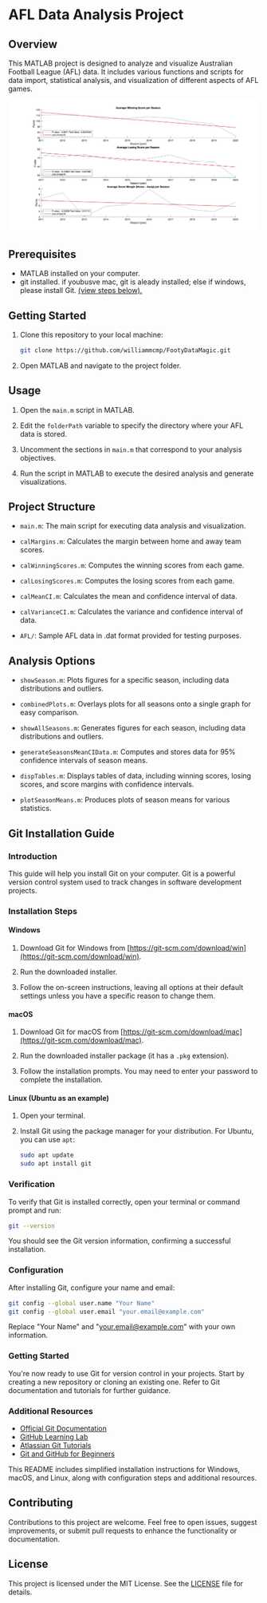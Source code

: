 # AFL Data Analysis Project

## Overview

This MATLAB project is designed to analyze and visualize Australian Football League (AFL) data. It includes various functions and scripts for data import, statistical analysis, and visualization of different aspects of AFL games.

![Image Alt Text](/figures%20for%20report/009_season_averages.jpg)

## Prerequisites

- MATLAB installed on your computer.
- git installed. if youbusve mac, git is aleady installed; else if windows, please install Git. [(view steps below).](#git-installation-guide) 
## Getting Started

1. Clone this repository to your local machine:

    ```bash
    git clone https://github.com/williammcmp/FootyDataMagic.git
    ```

2. Open MATLAB and navigate to the project folder.

## Usage

1. Open the `main.m` script in MATLAB.

2. Edit the `folderPath` variable to specify the directory where your AFL data is stored.

3. Uncomment the sections in `main.m` that correspond to your analysis objectives.

4. Run the script in MATLAB to execute the desired analysis and generate visualizations.

## Project Structure

- `main.m`: The main script for executing data analysis and visualization.

- `calMargins.m`: Calculates the margin between home and away team scores.

- `calWinningScores.m`: Computes the winning scores from each game.

- `calLosingScores.m`: Computes the losing scores from each game.

- `calMeanCI.m`: Calculates the mean and confidence interval of data.

- `calVarianceCI.m`: Calculates the variance and confidence interval of data.

- `AFL/`: Sample AFL data in .dat format provided for testing purposes.

## Analysis Options

- `showSeason.m`: Plots figures for a specific season, including data distributions and outliers.

- `combinedPlots.m`: Overlays plots for all seasons onto a single graph for easy comparison.

- `showAllSeasons.m`: Generates figures for each season, including data distributions and outliers.

- `generateSeasonsMeanCIData.m`: Computes and stores data for 95% confidence intervals of season means.

- `dispTables.m`: Displays tables of data, including winning scores, losing scores, and score margins with confidence intervals.

- `plotSeasonMeans.m`: Produces plots of season means for various statistics.

## Git Installation Guide

### Introduction

This guide will help you install Git on your computer. Git is a powerful version control system used to track changes in software development projects.

### Installation Steps

#### Windows

1. Download Git for Windows from [https://git-scm.com/download/win](https://git-scm.com/download/win).

2. Run the downloaded installer.

3. Follow the on-screen instructions, leaving all options at their default settings unless you have a specific reason to change them.

#### macOS

1. Download Git for macOS from [https://git-scm.com/download/mac](https://git-scm.com/download/mac).

2. Run the downloaded installer package (it has a `.pkg` extension).

3. Follow the installation prompts. You may need to enter your password to complete the installation.

#### Linux (Ubuntu as an example)

1. Open your terminal.

2. Install Git using the package manager for your distribution. For Ubuntu, you can use `apt`:

   ```bash
   sudo apt update
   sudo apt install git
   ```

### Verification

To verify that Git is installed correctly, open your terminal or command prompt and run:

```bash
git --version
```

You should see the Git version information, confirming a successful installation.

### Configuration

After installing Git, configure your name and email:

```bash
git config --global user.name "Your Name"
git config --global user.email "your.email@example.com"
```

Replace "Your Name" and "your.email@example.com" with your own information.

### Getting Started

You're now ready to use Git for version control in your projects. Start by creating a new repository or cloning an existing one. Refer to Git documentation and tutorials for further guidance.

### Additional Resources

- [Official Git Documentation](https://git-scm.com/doc)
- [GitHub Learning Lab](https://lab.github.com/)
- [Atlassian Git Tutorials](https://www.atlassian.com/git/tutorials)
- [Git and GitHub for Beginners](https://guides.github.com/activities/hello-world/)

This README includes simplified installation instructions for Windows, macOS, and Linux, along with configuration steps and additional resources. 

## Contributing

Contributions to this project are welcome. Feel free to open issues, suggest improvements, or submit pull requests to enhance the functionality or documentation.

## License

This project is licensed under the MIT License. See the [LICENSE](/LICENSE) file for details.
